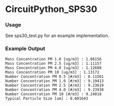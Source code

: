 # CircuitPython_SPS30

### Usage
See sps30_test.py for an example implementation.

### Example Output
```
Mass Concentration PM 1.0 [ug/m3] : 1.06156
Mass Concentration PM 2.5 [ug/m3] : 1.11157
Mass Concentration PM 4.0 [ug/m3] : 1.12688
Mass Concentration PM 10 [ug/m3] : 1.13172
Number Concentration PM 0.5 [#/m3] : 8.11561
Number Concentration PM 1.0 [#/m3] : 9.19413
Number Concentration PM 2.5 [#/m3] : 9.23619
Number Concentration PM 4.0 [#/m3] : 9.23938
Number Concentration PM 10 [#/m3] : 9.24018
Typical Particle Size [um] : 0.601643
```

